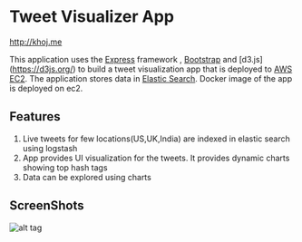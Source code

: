 # Tweet Visualizer App
http://khoj.me

This application uses the [Express](https://expressjs.com/) framework , [Bootstrap](http://getbootstrap.com/) and [d3.js] (https://d3js.org/) to build a tweet visualization app that is deployed to [AWS EC2](http://aws.amazon.com). The application stores data in [Elastic Search](http://aws.amazon.com/elasticsearch/). Docker image of the app is deployed on ec2.

## Features
1. Live tweets for few locations(US,UK,India) are indexed in elastic search using logstash
2. App provides UI visualization for the tweets. It provides dynamic charts showing top hash tags
3. Data can be explored using charts

## ScreenShots
![alt tag](https://cloud.githubusercontent.com/assets/23145157/23626565/564f8c76-027b-11e7-8cf0-79c718b94ee3.png)
